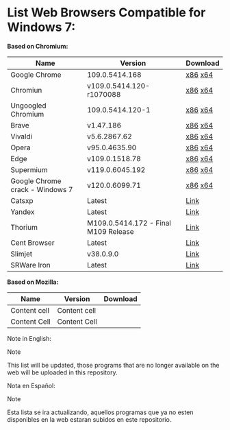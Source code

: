 # List Web Browsers Compatible for Windows 7:

**Based on Chromium:**

| Name                            | Version                              | Download                                                                                                                                                                                                                                                                                                  |
|---------------------------------|--------------------------------------|-----------------------------------------------------------------------------------------------------------------------------------------------------------------------------------------------------------------------------------------------------------------------------------------------------------|
| Google Chrome                   | 109.0.5414.168                       | [x86](https://dl.google.com/release2/chrome/p5iizujxrjjggjfl7d4kvj5e5i_109.0.5414.168/109.0.5414.168_chrome_installer.exe) [x64](https://dl.google.com/release2/chrome/nvwf3mhcdg76ot6qwp75ovmh2u_109.0.5414.168/109.0.5414.168_chrome_installer.exe)                                                     |
| Chromiun                        | v109.0.5414.120-r1070088             | [x86](https://github.com/Hibbiki/chromium-win32/releases/download/v109.0.5414.120-r1070088/mini_installer.sync.exe) [x64](https://github.com/Hibbiki/chromium-win64/releases/download/v109.0.5414.120-r1070088/mini_installer.sync.exe)                                                                   |
| Ungoogled Chromium              | 109.0.5414.120-1                     | [x86](https://ungoogled-software.github.io/ungoogled-chromium-binaries/releases/windows/32bit/109.0.5414.120-1) [x64](https://ungoogled-software.github.io/ungoogled-chromium-binaries/releases/windows/64bit/109.0.5414.120-1)                                                                           |
| Brave                           | v1.47.186                            | [x86](https://github.com/brave/brave-browser/releases/download/v1.47.186/BraveBrowserStandaloneSetup32.exe) [x64](https://github.com/brave/brave-browser/releases/download/v1.47.186/BraveBrowserStandaloneSetup.exe)                                                                                     |
| Vivaldi                         | v5.6.2867.62                         | [x86](https://downloads.vivaldi.com/stable/Vivaldi.5.6.2867.62.exe) [x64](https://downloads.vivaldi.com/stable/Vivaldi.5.6.2867.62.x64.exe)                                                                                                                                                               |
| Opera                           | v95.0.4635.90                        | [x86](https://get.opera.com/ftp/pub/opera/desktop/95.0.4635.90/win/Opera_95.0.4635.90_Setup.exe) [x64](https://get.opera.com/ftp/pub/opera/desktop/95.0.4635.90/win/Opera_95.0.4635.90_Setup_x64.exe)                                                                                                     |
| Edge                            | v109.0.1518.78                       | [x86](https://msedge.sf.dl.delivery.mp.microsoft.com/filestreamingservice/files/dc4f8255-2ad7-4ab0-a32e-189a2141eec7/MicrosoftEdgeEnterpriseX86.msi) [x64](https://msedge.sf.dl.delivery.mp.microsoft.com/filestreamingservice/files/a37eade6-cd7b-42ab-94d0-307b9e6ec4c0/MicrosoftEdgeEnterpriseX64.msi) |
| Supermium                       | v119.0.6045.192                      | [x86](https://github.com/win32ss/supermium/releases/download/v119/supermium_119_32_setup.exe) [x64](https://github.com/win32ss/supermium/releases/download/v119/supermium_119_64_setup.exe)                                                                                                               |
| Google Chrome crack - Windows 7 | v120.0.6099.71                       | [x86](https://github.com/Blaukovitch/GOOGLE_CHROME_Windows_7_CRACK/releases/download/120_sandboxed/120.0.6099.71_x86_Windows7_STABLE_SANDBOX.7z) [x64](https://github.com/Blaukovitch/GOOGLE_CHROME_Windows_7_CRACK/releases/download/120_sandboxed/120.0.6099.71_x64_Windows7_STABLE_SANDBOX.7z)         |
| Catsxp                          | Latest                               | [Link](https://www.catsxp.com/)                                                                                                                                                                                                                                                                           |
| Yandex                          | Latest                               | [Link](https://browser.yandex.com/help/about/install.html)                                                                                                                                                                                                                                                |
| Thorium                         | M109.0.5414.172 - Final M109 Release | [Link](https://github.com/Alex313031/thorium-win7/releases)                                                                                                                                                                                                                                               |
| Cent Browser                    | Latest                               | [Link](http://www.centbrowser.com/)                                                                                                                                                                                                                                                                       |
| Slimjet                         | v38.0.9.0                            | [Link](https://www.slimjet.com/en/dlpage_win78.php)                                                                                                                                                                                                                                                       |
| SRWare Iron                     | Latest                               | [Link](https://www.srware.net/downloads/win7.html)                                                                                                                                                                                                                                                        |

**Based on Mozilla:**

| Name          | Version         | Download      |
| ------------- | -------------   | ------------- |
| Content cell  | Content cell    |               |
| Content Cell  | Content Cell    |               |

Note in English:
> [!NOTE]
> This list will be updated, those programs that are no longer available on the web will be uploaded in this repository.

Nota en Español:
> [!NOTE]
> Esta lista se ira actualizando, aquellos programas que ya no esten disponibles en la web estaran subidos en este repositorio.
